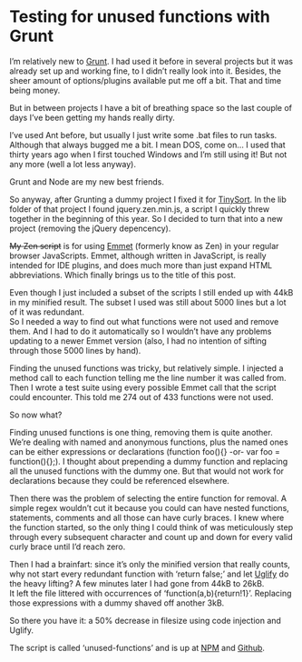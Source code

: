 <!--
  id: 2389
  description: Using Grunt to test 5000 lines of code for unused functions.
  date: 2013-08-08
  modified: 2020-05-31
  slug: testing-for-unused-functions-with-grunt
  type: post
  excerpt: <p>I&#8217;m relatively new to Grunt. I had used it before in several projects but it was already set up and working fine, to I didn&#8217;t really look into it. Besides, the sheer amount of options/plugins available put me off a bit. That and time being money.</p>
  categories: code, JavaScript, jQuery
  tags: JavaScript, Grunt, nodejs, npm
  metaDescription: Using Grunt to test 5000 lines of code for unused functions.
  metaTitle: Testing for unused functions with Grunt
  metaKeyword: unused functions
  inCv: 
  inPortfolio: 
  dateFrom: 
  dateTo: 
-->

# Testing for unused functions with Grunt

<p>I&#8217;m relatively new to <a title="Grunt website" href="http://gruntjs.com/">Grunt</a>. I had used it before in several projects but it was already set up and working fine, to I didn&#8217;t really look into it. Besides, the sheer amount of options/plugins available put me off a bit. That and time being money.</p>
<p><!--more--></p>
<p>But in between projects I have a bit of breathing space so the last couple of days I&#8217;ve been getting my hands really dirty.</p>
<p>I&#8217;ve used Ant before, but usually I just write some .bat files to run tasks. Although that always bugged me a bit. I mean DOS, come on&#8230; I used that thirty years ago when I first touched Windows and I&#8217;m still using it! But not any more (well a lot less anyway).</p>
<p>Grunt and Node are my new best friends.</p>
<p>So anyway, after Grunting a dummy project I fixed it for <a title="TinySort" href="https://tinysort.sjeiti.com">TinySort</a>. In the lib folder of that project I found jquery.zen.min.js, a script I quickly threw together in the beginning of this year. So I decided to turn that into a new project (removing the jQuery depencency).</p>
<p><del data-href="https://zen.ronvalstar.nl/">My Zen script</del> is for using <a title="Emmet website" href="http://emmet.io/">Emmet</a> (formerly know as Zen) in your regular browser JavaScripts. Emmet, although written in JavaScript, is really intended for IDE plugins, and does much more than just expand HTML abbreviations. Which finally brings us to the title of this post.</p>
<p>Even though I just included a subset of the scripts I still ended up with 44kB in my minified result. The subset I used was still about 5000 lines but a lot of it was redundant.<br />
So I needed a way to find out what functions were not used and remove them. And I had to do it automatically so I wouldn&#8217;t have any problems updating to a newer Emmet version (also, I had no intention of sifting through those 5000 lines by hand).</p>
<p>Finding the unused functions was tricky, but relatively simple. I injected a method call to each function telling me the line number it was called from. Then I wrote a test suite using every possible Emmet call that the script could encounter. This told me 274 out of 433 functions were not used.</p>
<p>So now what?</p>
<p>Finding unused functions is one thing, removing them is quite another. We&#8217;re dealing with named and anonymous functions, plus the named ones can be either expressions or declarations (function foo(){} -or- var foo = function(){};). I thought about prepending a dummy function and replacing all the unused functions with the dummy one. But that would not work for declarations because they could be referenced elsewhere.</p>
<p>Then there was the problem of selecting the entire function for removal. A simple regex wouldn&#8217;t cut it because you could can have nested functions, statements, comments and all those can have curly braces. I knew where the function started, so the only thing I could think of was meticulously step through every subsequent character and count up and down for every valid curly brace until I&#8217;d reach zero.</p>
<p>Then I had a brainfart: since it&#8217;s only the minified version that really counts, why not start every redundant function with &#8216;return false;&#8217; and let <a href="https://github.com/mishoo/UglifyJS">Uglify</a> do the heavy lifting? A few minutes later I had gone from 44kB to 26kB.<br />
It left the file littered with occurrences of &#8216;function(a,b){return!1}&#8217;. Replacing those expressions with a dummy shaved off another 3kB.</p>
<p>So there you have it: a 50% decrease in filesize using code injection and Uglify.</p>
<p>The script is called &#8216;unused-functions&#8217; and is up at <a title="NPM" href="https://npmjs.org/package/grunt-unused-functions" target="_blank">NPM</a> and <a href="https://github.com/Sjeiti/grunt-unused-functions">Github</a>.</p>
